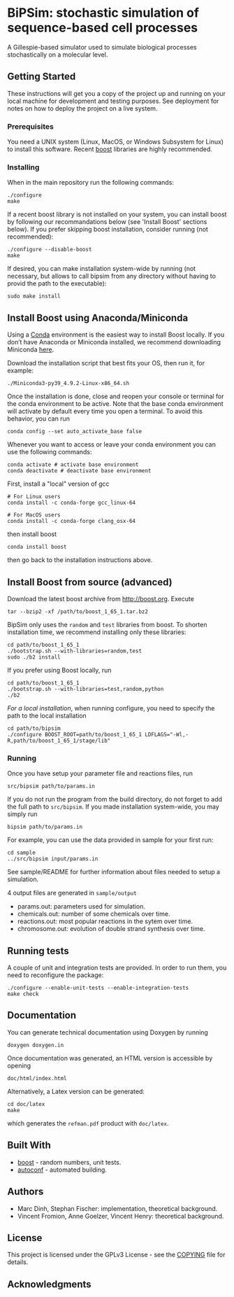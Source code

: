 BiPSim: stochastic simulation of sequence-based cell processes
===================================================

A Gillespie-based simulator used to simulate biological processes
stochastically on a molecular level.


Getting Started
---------------

These instructions will get you a copy of the project up and running on your local machine for development and testing purposes. See deployment for notes on how to deploy the project on a live system.

### Prerequisites

You need a UNIX system (Linux, MacOS, or Windows Subsystem for Linux) to install this software. Recent [boost](http://boost.org/) libraries are highly recommended.

### Installing

When in the main repository run the following commands:

```
./configure
make
```

If a recent boost library is not installed on your system, you can install boost by following our recommandations below (see 'Install Boost' sections below). If you prefer skipping boost installation, consider running (not recommended):

```
./configure --disable-boost
make
```

If desired, you can make installation system-wide by running (not necessary, but allows to call bipsim from any directory without having to provid the path to the executable):

```
sudo make install
```


Install Boost using Anaconda/Miniconda
--------------------------------------

Using a [Conda](https://docs.conda.io/en/latest/index.html) environment is the easiest way to install Boost locally.
If you don’t have Anaconda or Miniconda installed, we recommend downloading
Miniconda [here](https://docs.conda.io/en/latest/miniconda.html).

Download the installation script that best fits your OS, then run it, for example:

```
./Miniconda3-py39_4.9.2-Linux-x86_64.sh
```

Once the installation is done, close and reopen your console or terminal for
the conda environment to be active. Note that the base conda environment will activate
by default every time you open a terminal. To avoid this behavior, you can run

```
conda config --set auto_activate_base false
```

Whenever you want to access or leave your conda environment you can use the following commands:

```
conda activate # activate base environment
conda deactivate # deactivate base environment
```

First, install a "local" version of gcc

```
# For Linux users
conda install -c conda-forge gcc_linux-64

# For MacOS users
conda install -c conda-forge clang_osx-64
```

then install boost

```
conda install boost
```

then go back to the installation instructions above.


Install Boost from source (advanced)
------------------------------------

Download the latest boost archive from http://boost.org. Execute

```
tar --bzip2 -xf /path/to/boost_1_65_1.tar.bz2
```

BipSim only uses the `random` and `test` libraries from boost.
To shorten installation time, we recommend installing only these libraries:

```
cd path/to/boost_1_65_1
./bootstrap.sh --with-libraries=random,test
sudo ./b2 install
```

If you prefer using Boost locally, run
```
cd path/to/boost_1_65_1
./bootstrap.sh --with-libraries=test,random,python
./b2
```

*For a local installation*, when running configure, you need to specify
the path to the local installation
```
cd path/to/bipsim
./configure BOOST_ROOT=path/to/boost_1_65_1 LDFLAGS="-Wl,-R,path/to/boost_1_65_1/stage/lib"
```

### Running

Once you have setup your parameter file and reactions files, run

```
src/bipsim path/to/params.in
```

If you do not run the program from the build directory, do not forget to
add the full path to `src/bipsim`.
If you made installation system-wide, you may simply run

```
bipsim path/to/params.in
```

For example, you can use the data provided in sample for your first run:

```
cd sample
../src/bipsim input/params.in
```

See sample/README for further information about files needed to setup a simulation.

4 output files are generated in `sample/output`
 - params.out: parameters used for simulation.
 - chemicals.out: number of some chemicals over time.
 - reactions.out: most popular reactions in the sytem over time.
 - chromosome.out: evolution of double strand synthesis over time.


Running tests
-------------

A couple of unit and integration tests are provided. In order to run them,
you need to reconfigure the package:

```
./configure --enable-unit-tests --enable-integration-tests
make check
```


Documentation
-------------

You can generate technical documentation using Doxygen by running

```
doxygen doxygen.in
```

Once documentation was generated, an HTML version is accessible by
opening

```
doc/html/index.html
```

Alternatively, a Latex version can be generated:

```
cd doc/latex
make
```

which generates the `refman.pdf` product with `doc/latex`.


Built With
----------

* [boost](http://boost.org/) - random numbers, unit tests.
* [autoconf](http://gnu.org/software/autoconf/) - automated building.


Authors
-------

* Marc Dinh, Stephan Fischer: implementation, theoretical background.
* Vincent Fromion, Anne Goelzer, Vincent Henry: theoretical background.


License
-------

This project is licensed under the GPLv3 License - see the [COPYING](COPYING) file for details.


Acknowledgments
---------------
